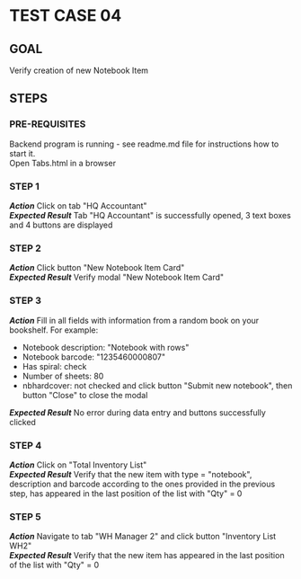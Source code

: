 # TEST CASE 04 #

## GOAL ##

Verify creation of new Notebook Item

## STEPS ##

### PRE-REQUISITES ###

Backend program is running - see readme.md file for instructions how to start it.  
Open Tabs.html in a browser

### STEP 1 ###

***Action*** Click on tab "HQ Accountant"  
***Expected Result*** Tab "HQ Accountant" is successfully opened, 3 text boxes and 4 buttons are displayed

### STEP 2 ###

***Action*** Click button "New Notebook Item Card"  
***Expected Result*** Verify modal "New Notebook Item Card"


### STEP 3 ###

***Action*** Fill in all fields with information from a random book on your bookshelf. 
For example:
- Notebook description: "Notebook with rows"
- Notebook barcode: "1235460000807"
- Has spiral: check
- Number of sheets: 80
- nbhardcover: not checked
and click button "Submit new notebook", then button "Close" to close the modal  

***Expected Result*** No error during data entry and buttons successfully clicked

### STEP 4 ###

***Action*** Click on "Total Inventory List"  
***Expected Result*** Verify that the new item with type = "notebook", description and barcode
according to the ones provided in the previous step, has appeared in the last position 
of the list with "Qty" = 0

### STEP 5 ###

***Action*** Navigate to tab "WH Manager 2" and click button "Inventory List WH2"  
***Expected Result*** Verify that the new item has appeared in the last position 
of the list with "Qty" = 0



